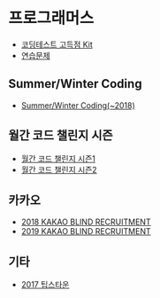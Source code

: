 프로그래머스
===

- [코딩테스트 고득점 Kit](./high-score-kit/README.md)
- [연습문제](./practice-problems/README.md)

Summer/Winter Coding
---

- [Summer/Winter Coding(~2018)](./summer-winter-coding-2018/README.md)

월간 코드 챌린지 시즌
---

- [월간 코드 챌린지 시즌1](./monthly-code-challenge-season1/README.md)
- [월간 코드 챌린지 시즌2](./monthly-code-challenge-season2/README.md)

카카오
---

- [2018 KAKAO BLIND RECRUITMENT](./2018-kakao-blind-recruitment/README.md)
- [2019 KAKAO BLIND RECRUITMENT](./2019-kakao-blind-recruitment/README.md)

기타
---

- [2017 팁스타운](./2017-tips-town/README.md)
